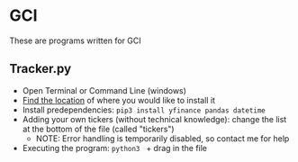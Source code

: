 # GCI
These are programs written for GCI

## Tracker.py
  - Open Terminal or Command Line (windows)
  - [Find the location](https://openclassrooms.com/en/courses/4614926-learn-the-command-line-in-terminal/4634356-navigate-your-system) of where you would like to install it 
  - Install predependencies: `pip3 install yfinance pandas datetime`
  - Adding your own tickers (without technical knowledge): change the list at the bottom of the file (called "tickers")
    - NOTE: Error handling is temporarily disabled, so contact me for help
  - Executing the program: `python3 ` + drag in the file
  
